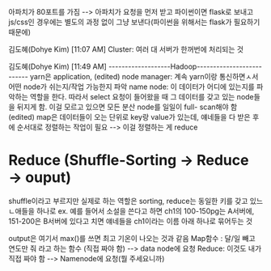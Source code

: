 아파치가 80포트를 가짐 --> 아파치가 요청을 먼저 받고 파이썬이면 flask로 보내고 js/css인 경우에는 별도의 과정 없이 그냥 보낸다(파이썬을 위해서는 flask가 필요하기 때문에)

김도혜(Dohye Kim) [11:07 AM]
Cluster: 여러 대 서버가 한꺼번에 처리되는 것

김도혜(Dohye Kim) [11:49 AM]
-------------------Hadoop--------------------------
yarn은 application, (edited) 
node manager: 계속 yarn이랑 통신하면ㅅ서 어떤 node가 쉬는지/작업 가능한지 파악
name node: 이 데이터가 어디에 있는지를 파악하는 역할을 한다. 따라서 select 요청이 들어왔을 때 그 데이터를 갖고 있는 node들을 뒤지게 함. 이걸 모르고 있으면 모든 분산 node를 일일이 full- scan해야 함 (edited) 
map은 데이터들이 오는 단위로 key랑 value가 있는데, 얘네들을 다 받은 후에 순서대로 정렬하는 작업이 필요 --> 이걸 정렬하는 게 reduce
# Reduce (Shuffle-Sorting → Reduce → ouput)

shuffle이라고 부르지만 실제로 하는 역할은 sorting,
reduce는 동일한 키를 갖고 있느 ㄴ애들을 하나로 ex. 예를 들어서 소설을 쓴다고 하면 ch1의 100-150pg는 A서버에, 151-200은 B서버에 있다고 치면 얘네들을  ch1이라는 이름 아래 하나로 묶어두는 것

output은 여기서 max()를 쓰면 최고 기온이 나오는 것과 같음
Map함수 : 달/일 빼고 연도만 줘 라고 하는 함수
(직접 짜야 함) --> data node에 요청
Reduce: 이것도 내가 직접 짜야 함 --> Namenode에 요청(뭘 주세요니까)
